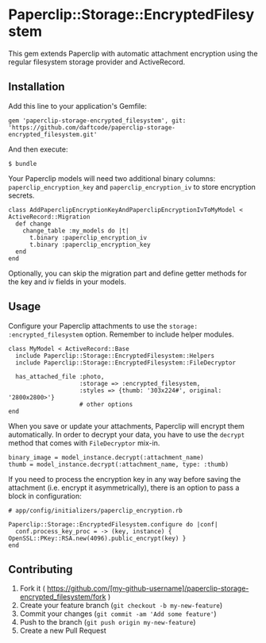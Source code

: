 # Paperclip::Storage::EncryptedFilesystem

This gem extends Paperclip with automatic attachment encryption using the regular filesystem storage provider and ActiveRecord.

## Installation

Add this line to your application's Gemfile:

    gem 'paperclip-storage-encrypted_filesystem', git: 'https://github.com/daftcode/paperclip-storage-encrypted_filesystem.git'

And then execute:

    $ bundle

Your Paperclip models will need two additional binary columns: `paperclip_encryption_key` and `paperclip_encryption_iv` to store encryption secrets.

    class AddPaperclipEncryptionKeyAndPaperclipEncryptionIvToMyModel < ActiveRecord::Migration
      def change
        change_table :my_models do |t|
          t.binary :paperclip_encryption_iv
          t.binary :paperclip_encryption_key
      end
    end

Optionally, you can skip the migration part and define getter methods for the key and iv fields in your models.

## Usage

Configure your Paperclip attachments to use the `storage: :encrypted_filesystem` option. Remember to include helper modules.

    class MyModel < ActiveRecord::Base
      include Paperclip::Storage::EncryptedFilesystem::Helpers
      include Paperclip::Storage::EncryptedFilesystem::FileDecryptor
      
      has_attached_file :photo,
                        :storage => :encrypted_filesystem,
                        :styles => {thumb: '303x224#', original: '2800x2800>'}
                        # other options
    end

When you save or update your attachments, Paperclip will encrypt them automatically.
In order to decrypt your data, you have to use the `decrypt` method that comes with `FileDecryptor` mix-in.

    binary_image = model_instance.decrypt(:attachment_name)
    thumb = model_instance.decrypt(:attachment_name, type: :thumb)

If you need to process the encryption key in any way before saving the attachment (i.e. encrypt it asymmetrically),
there is an option to pass a block in configuration:

    # app/config/initializers/paperclip_encryption.rb

    Paperclip::Storage::EncryptedFilesystem.configure do |conf|
      conf.process_key_proc = -> (key, instance) { OpenSSL::PKey::RSA.new(4096).public_encrypt(key) }
    end

## Contributing

1. Fork it ( https://github.com/[my-github-username]/paperclip-storage-encrypted_filesystem/fork )
2. Create your feature branch (`git checkout -b my-new-feature`)
3. Commit your changes (`git commit -am 'Add some feature'`)
4. Push to the branch (`git push origin my-new-feature`)
5. Create a new Pull Request
